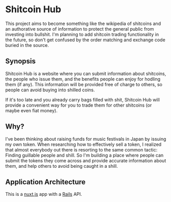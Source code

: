 # Shitcoin Hub

This project aims to become something like the wikipedia of shitcoins and an authorative source of information to protect the general public from investing into bullshit. I'm planning to add shitcoin trading functionality in the future, so don't get confused by the order matching and exchange code buried in the source.

## Synopsis

Shitcoin Hub is a website where you can submit information about shitcoins, the people who issue them, and the benefits people can enjoy for hodling them (if any). This information will be provided free of charge to others, so people can avoid buying into shilled coins.

If it's too late and you already carry bags filled with shit, Shitcoin Hub will provide a convenient way for you to trade them for other shitcoins (or maybe even fiat money).

## Why?

I've been thinking about raising funds for music festivals in Japan by issuing my own token. When researching how to effectively sell a token, I realized that almost everybody out there is resorting to the same common tactic: Finding guillable people and shill. So I'm building a place where people can submit the tokens they come across and provide accurate information about them, and help others to avoid being caught in a shill.

## Application Architecture

This is a [nuxt.js](https://nuxtjs.org) app with a [Rails](http://rubyonrails.org) API.
